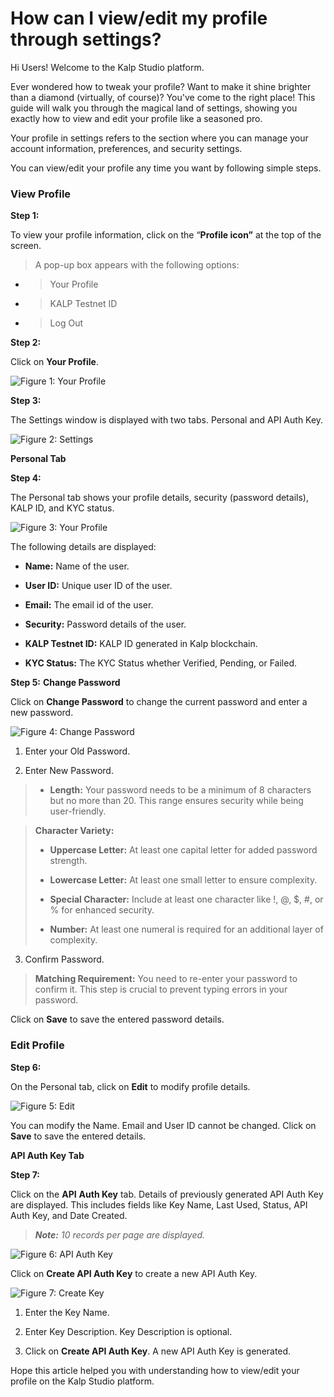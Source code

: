 # How can I view/edit my profile through settings?

Hi Users! Welcome to the Kalp Studio platform.

Ever wondered how to tweak your profile? Want to make it shine brighter than a diamond (virtually, of course)? You've come to the right place! This guide will walk you through the magical land of settings, showing you exactly how to view and edit your profile like a seasoned pro.

Your profile in settings refers to the section where you can manage your account information, preferences, and security settings.

You can view/edit your profile any time you want by following simple steps.

### View Profile

**Step 1:**

To view your profile information, click on the “**Profile icon”** at the top of the screen.

> A pop-up box appears with the following options:

-   > Your Profile
    
-   > KALP Testnet ID
    
-   > Log Out
    

**Step 2:**

Click on **Your Profile**.

![Figure 1: Your Profile](https://docs.kalp.studio/~gitbook/image?url=https:%2F%2Fs3-ap-south-1.amazonaws.com%2Find-cdn.freshdesk.com%2Fdata%2Fhelpdesk%2Fattachments%2Fproduction%2F1060006983553%2Foriginal%2FHWupG9gPluD9JHadceUb0o6Xf5au4K_yEA.png%3F1708425201&width=768&dpr=4&quality=100&sign=a59f0740aa038178aea6fa71a9c699a99279b50a319435bde4e9142307793240)

**Step 3:**

The Settings window is displayed with two tabs. Personal and API Auth Key.

![Figure 2: Settings](https://docs.kalp.studio/~gitbook/image?url=https:%2F%2Fs3-ap-south-1.amazonaws.com%2Find-cdn.freshdesk.com%2Fdata%2Fhelpdesk%2Fattachments%2Fproduction%2F1060006983723%2Foriginal%2FQm4MumC-Y5-XLhZwIBya6MQZBnoLyl19Og.png%3F1708425298&width=768&dpr=4&quality=100&sign=2bbe8c0e52ca816d7768897773bf680755b56ae0c2071fd535945554b587e5dc)

**Personal Tab**

**Step 4:**

The Personal tab shows your profile details, security (password details), KALP ID, and KYC status.

![Figure 3: Your Profile](https://docs.kalp.studio/~gitbook/image?url=https:%2F%2Fs3-ap-south-1.amazonaws.com%2Find-cdn.freshdesk.com%2Fdata%2Fhelpdesk%2Fattachments%2Fproduction%2F1060006983808%2Foriginal%2FOIFbXiCKjcjq1jRvtP3AsFjzE17KOdI81g.png%3F1708425384&width=768&dpr=4&quality=100&sign=86455afa94c885a49873f299d835ed316726d7413d5de05b6dfb1afb9fe2fea3)

The following details are displayed:

-   **Name:** Name of the user.
    
-   **User ID:** Unique user ID of the user.
    
-   **Email:** The email id of the user.
    
-   **Security:** Password details of the user.
    
-   **KALP Testnet ID:** KALP ID generated in Kalp blockchain.
    
-   **KYC Status:** The KYC Status whether Verified, Pending, or Failed.
    

**Step 5:** **Change Password**

Click on **Change Password** to change the current password and enter a new password.

![Figure 4: Change Password](https://docs.kalp.studio/~gitbook/image?url=https:%2F%2Fs3-ap-south-1.amazonaws.com%2Find-cdn.freshdesk.com%2Fdata%2Fhelpdesk%2Fattachments%2Fproduction%2F1060006833119%2Foriginal%2FEt8fa_hTQMbx0VSB87yNeZu-UiO0y8XwIg.png%3F1707996574&width=768&dpr=4&quality=100&sign=01de4324434d629d599936d5769a0d21fdca61be1ffa11cd4820c27cdbc9c8f9)

1. Enter your Old Password.

2. Enter New Password.

> -   **Length:** Your password needs to be a minimum of 8 characters but no more than 20. This range ensures security while being user-friendly.
>     

> **Character Variety:**
> 
> -   **Uppercase Letter:** At least one capital letter for added password strength.
>     
> -   **Lowercase Letter:** At least one small letter to ensure complexity.
>     
> -   **Special Character:** Include at least one character like !, @, $, #, or % for enhanced security.
>     
> -   **Number:** At least one numeral is required for an additional layer of complexity.
>     

3. Confirm Password.

> **Matching Requirement:** You need to re-enter your password to confirm it. This step is crucial to prevent typing errors in your password.

Click on **Save** to save the entered password details.

### Edit Profile

**Step 6:**

On the Personal tab, click on **Edit** to modify profile details.

![Figure 5: Edit](https://docs.kalp.studio/~gitbook/image?url=https:%2F%2Fs3-ap-south-1.amazonaws.com%2Find-cdn.freshdesk.com%2Fdata%2Fhelpdesk%2Fattachments%2Fproduction%2F1060006983885%2Foriginal%2FMf6pcLKcWeg3PfPJA1PiGlgePt2eQeNIYw.png%3F1708425468&width=768&dpr=4&quality=100&sign=e6c2948e42dab140b1303dc0f29a42ed8a1f6b37e66ab36f82f815d53b13424d)

You can modify the Name. Email and User ID cannot be changed. Click on **Save** to save the entered details.

**API Auth Key Tab**

**Step 7:**

Click on the **API** **Auth Key** tab. Details of previously generated API Auth Key are displayed. This includes fields like Key Name, Last Used, Status, API Auth Key, and Date Created.

> _**Note:**_ _10 records per page are displayed._

![Figure 6: API Auth Key](https://docs.kalp.studio/~gitbook/image?url=https:%2F%2Fs3-ap-south-1.amazonaws.com%2Find-cdn.freshdesk.com%2Fdata%2Fhelpdesk%2Fattachments%2Fproduction%2F1060006983941%2Foriginal%2FJJimbX009VEN7xZTEC-ldrvF0apBgMTCTQ.png%3F1708425529&width=768&dpr=4&quality=100&sign=7b993deb076dbb48b65ed5b92eb72a980d0b35c9032662f94488af295d288ca7)

Click on **Create API Auth Key** to create a new API Auth Key.

![Figure 7: Create Key](https://docs.kalp.studio/~gitbook/image?url=https:%2F%2Fs3-ap-south-1.amazonaws.com%2Find-cdn.freshdesk.com%2Fdata%2Fhelpdesk%2Fattachments%2Fproduction%2F1060006835003%2Foriginal%2Fxym3mEqGmSIkjSFy3JWW8w8h5Z51JnzACw.png%3F1707998352&width=768&dpr=4&quality=100&sign=f47d2c659830294a75829362250c8d3ae440a4e4787cc19666593b313447ae20)

1. Enter the Key Name.

2. Enter Key Description. Key Description is optional.

3. Click on **Create API Auth Key**. A new API Auth Key is generated.

Hope this article helped you with understanding how to view/edit your profile on the Kalp Studio platform.